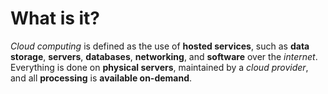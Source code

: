 # What is it?

*Cloud computing* is defined as the use of **hosted services**, such as **data storage**, **servers**, **databases**, **networking**, and **software** over the *internet*. Everything is done on **physical servers**, maintained by a *cloud provider*, and all **processing** is **available on-demand**.
